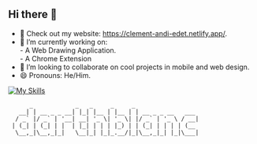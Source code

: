 ## Hi there 👋

<!--
**darthblanc/darthblanc** is a ✨ _special_ ✨ repository because its `README.md` (this file) appears on your GitHub profile.

Here are some ideas to get you started:

- 🔭 I’m currently working on ...
- 🌱 I’m currently learning ...
- 👯 I’m looking to collaborate on ...
- 🤔 I’m looking for help with ...
- 💬 Ask me about ...
- 📫 How to reach me: ...
- 😄 Pronouns: ...
- ⚡ Fun fact: ...
-->

- 🔭 Check out my website: https://clement-andi-edet.netlify.app/.
- 🌱 I’m currently working on:  
      -  A Web Drawing Application.  
      -  A Chrome Extension  
- 👯 I’m looking to collaborate on cool projects in mobile and web design.
- 😄 Pronouns: He/Him.

[![My Skills](https://skillicons.dev/icons?i=py,java,js,react,nodejs,flutter,html,css,jest,postman,pytorch,tensorflow,sklearn,anaconda,windows,ubuntu,gcp,aws&perline=10)](https://skillicons.dev)

```
      _            _   _     _     _                  
   __| | __ _ _ __| |_| |__ | |__ | | __ _ _ __   ___ 
  / _` |/ _` | '__| __| '_ \| '_ \| |/ _` | '_ \ / __|
 | (_| | (_| | |  | |_| | | | |_) | | (_| | | | | (__ 
  \__,_|\__,_|_|   \__|_| |_|_.__/|_|\__,_|_| |_|\___|
                                                      
```
